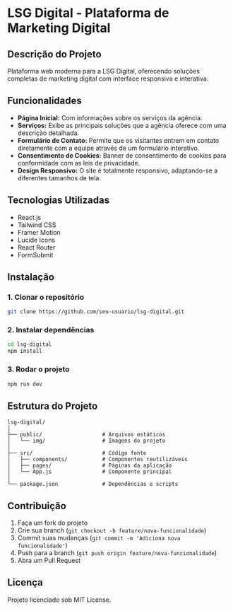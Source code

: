 # LSG Digital - Plataforma de Marketing Digital

## Descrição do Projeto

Plataforma web moderna para a LSG Digital, oferecendo soluções completas de marketing digital com interface responsiva e interativa.

## Funcionalidades

- **Página Inicial:** Com informações sobre os serviços da agência.
- **Serviços:** Exibe as principais soluções que a agência oferece com uma descrição detalhada.
- **Formulário de Contato:** Permite que os visitantes entrem em contato diretamente com a equipe através de um formulário interativo.
- **Consentimento de Cookies:** Banner de consentimento de cookies para conformidade com as leis de privacidade.
- **Design Responsivo:** O site é totalmente responsivo, adaptando-se a diferentes tamanhos de tela.

## Tecnologias Utilizadas

- React.js
- Tailwind CSS
- Framer Motion
- Lucide Icons
- React Router
- FormSubmit

## Instalação

### 1. Clonar o repositório

```bash
git clone https://github.com/seu-usuario/lsg-digital.git
```

### 2. Instalar dependências

```bash
cd lsg-digital
npm install
```

### 3. Rodar o projeto

```bash
npm run dev
```

## Estrutura do Projeto

```
lsg-digital/
│
├── public/                   # Arquivos estáticos
│   └── img/                  # Imagens do projeto
│
├── src/                      # Código fonte
│   ├── components/           # Componentes reutilizáveis
│   ├── pages/                # Páginas da aplicação
│   └── App.js                # Componente principal
│
└── package.json              # Dependências e scripts
```

## Contribuição

1. Faça um fork do projeto
2. Crie sua branch (`git checkout -b feature/nova-funcionalidade`)
3. Commit suas mudanças (`git commit -m 'Adiciona nova funcionalidade'`)
4. Push para a branch (`git push origin feature/nova-funcionalidade`)
5. Abra um Pull Request

## Licença

Projeto licenciado sob MIT License.
```
